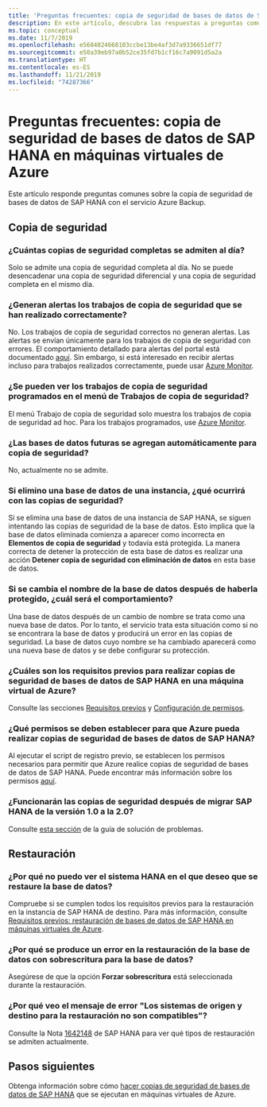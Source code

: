 ```yaml
---
title: 'Preguntas frecuentes: copia de seguridad de bases de datos de SAP HANA en máquinas virtuales de Azure'
description: En este artículo, descubra las respuestas a preguntas comunes sobre la copia de seguridad de bases de datos de SAP HANA con el servicio Azure Backup.
ms.topic: conceptual
ms.date: 11/7/2019
ms.openlocfilehash: e5684024668103ccbe13be4af3d7a9336651df77
ms.sourcegitcommit: e50a39eb97a0b52ce35fd7b1cf16c7a9091d5a2a
ms.translationtype: HT
ms.contentlocale: es-ES
ms.lasthandoff: 11/21/2019
ms.locfileid: "74287366"
---
```

# <a name="frequently-asked-questions--back-up-sap-hana-databases-on-azure-vms"></a>Preguntas frecuentes: copia de seguridad de bases de datos de SAP HANA en máquinas virtuales de Azure

Este artículo responde preguntas comunes sobre la copia de seguridad de bases de datos de SAP HANA con el servicio Azure Backup.

## <a name="backup"></a>Copia de seguridad

### <a name="how-many-full-backups-are-supported-per-day"></a>¿Cuántas copias de seguridad completas se admiten al día?

Solo se admite una copia de seguridad completa al día. No se puede desencadenar una copia de seguridad diferencial y una copia de seguridad completa en el mismo día.

### <a name="do-successful-backup-jobs-create-alerts"></a>¿Generan alertas los trabajos de copia de seguridad que se han realizado correctamente?

No. Los trabajos de copia de seguridad correctos no generan alertas. Las alertas se envían únicamente para los trabajos de copia de seguridad con errores. El comportamiento detallado para alertas del portal está documentado [aquí](https://docs.microsoft.com/azure/backup/backup-azure-monitoring-built-in-monitor). Sin embargo, si está interesado en recibir alertas incluso para trabajos realizados correctamente, puede usar [Azure Monitor](https://docs.microsoft.com/azure/backup/backup-azure-monitoring-use-azuremonitor).

### <a name="can-i-see-scheduled-backup-jobs-in-the-backup-jobs-menu"></a>¿Se pueden ver los trabajos de copia de seguridad programados en el menú de Trabajos de copia de seguridad?

El menú Trabajo de copia de seguridad solo muestra los trabajos de copia de seguridad ad hoc. Para los trabajos programados, use [Azure Monitor](https://docs.microsoft.com/azure/backup/backup-azure-monitoring-use-azuremonitor).

### <a name="are-future-databases-automatically-added-for-backup"></a>¿Las bases de datos futuras se agregan automáticamente para copia de seguridad?

No, actualmente no se admite.

### <a name="if-i-delete-a-database-from-an-instance-what-will-happen-to-the-backups"></a>Si elimino una base de datos de una instancia, ¿qué ocurrirá con las copias de seguridad?

Si se elimina una base de datos de una instancia de SAP HANA, se siguen intentando las copias de seguridad de la base de datos. Esto implica que la base de datos eliminada comienza a aparecer como incorrecta en **Elementos de copia de seguridad** y todavía está protegida.
La manera correcta de detener la protección de esta base de datos es realizar una acción **Detener copia de seguridad con eliminación de datos** en esta base de datos.

### <a name="if-i-change-the-name-of-the-database-after-it-has-been-protected-what-will-the-behavior-be"></a>Si se cambia el nombre de la base de datos después de haberla protegido, ¿cuál será el comportamiento?

Una base de datos después de un cambio de nombre se trata como una nueva base de datos. Por lo tanto, el servicio trata esta situación como si no se encontrara la base de datos y producirá un error en las copias de seguridad. La base de datos cuyo nombre se ha cambiado aparecerá como una nueva base de datos y se debe configurar su protección.

### <a name="what-are-the-prerequisites-to-back-up-sap-hana-databases-on-an-azure-vm"></a>¿Cuáles son los requisitos previos para realizar copias de seguridad de bases de datos de SAP HANA en una máquina virtual de Azure?

Consulte las secciones [Requisitos previos](tutorial-backup-sap-hana-db.md#prerequisites) y [Configuración de permisos](tutorial-backup-sap-hana-db.md#setting-up-permissions).

### <a name="what-permissions-should-be-set-for-azure-to-be-able-to-back-up-sap-hana-databases"></a>¿Qué permisos se deben establecer para que Azure pueda realizar copias de seguridad de bases de datos de SAP HANA?

Al ejecutar el script de registro previo, se establecen los permisos necesarios para permitir que Azure realice copias de seguridad de bases de datos de SAP HANA. Puede encontrar más información sobre los permisos [aquí](tutorial-backup-sap-hana-db.md#setting-up-permissions).

### <a name="will-backups-work-after-migrating-sap-hana-from-10-to-20"></a>¿Funcionarán las copias de seguridad después de migrar SAP HANA de la versión 1.0 a la 2.0?

Consulte [esta sección](https://docs.microsoft.com/azure/backup/backup-azure-sap-hana-database-troubleshoot#upgrading-from-sap-hana-10-to-20) de la guía de solución de problemas.

## <a name="restore"></a>Restauración

### <a name="why-cant-i-see-the-hana-system-i-want-my-database-to-be-restored-to"></a>¿Por qué no puedo ver el sistema HANA en el que deseo que se restaure la base de datos?

Compruebe si se cumplen todos los requisitos previos para la restauración en la instancia de SAP HANA de destino. Para más información, consulte [Requisitos previos: restauración de bases de datos de SAP HANA en máquinas virtuales de Azure](https://docs.microsoft.com/azure/backup/sap-hana-db-restore#prerequisites).

### <a name="why-is-the-overwrite-db-restore-failing-for-my-database"></a>¿Por qué se produce un error en la restauración de la base de datos con sobrescritura para la base de datos?

Asegúrese de que la opción **Forzar sobrescritura** está seleccionada durante la restauración.

### <a name="why-do-i-see-the-source-and-target-systems-for-restore-are-incompatible-error"></a>¿Por qué veo el mensaje de error "Los sistemas de origen y destino para la restauración no son compatibles"?

Consulte la Nota [1642148](https://launchpad.support.sap.com/#/notes/1642148) de SAP HANA para ver qué tipos de restauración se admiten actualmente.

## <a name="next-steps"></a>Pasos siguientes

Obtenga información sobre cómo [hacer copias de seguridad de bases de datos de SAP HANA](https://docs.microsoft.com/azure/backup/backup-azure-sap-hana-database) que se ejecutan en máquinas virtuales de Azure.
